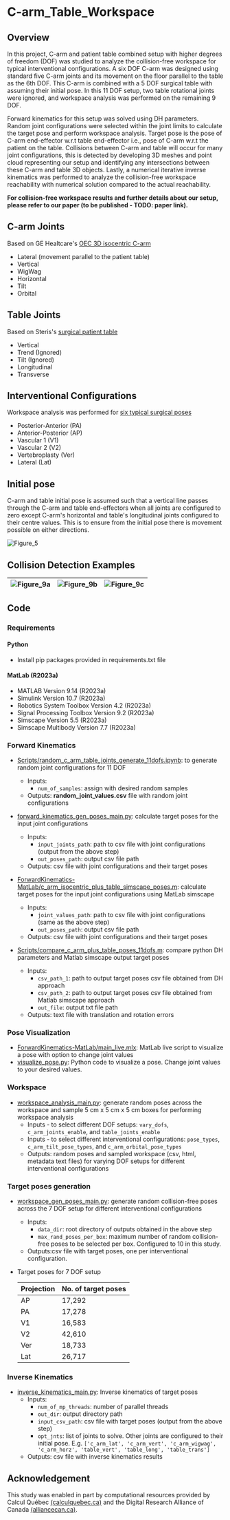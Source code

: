 # C-arm_Table_Workspace

## Overview
In this project, C-arm and patient table combined setup with higher degrees of freedom (DOF) was studied to analyze the collision-free workspace for typical interventional configurations. A six DOF C-arm was designed using standard five C-arm joints and its movement on the floor parallel to the table as the 6th DOF. This C-arm is combined with a 5 DOF surgical table with assuming their initial pose. In this 11 DOF setup, two table rotational joints were ignored, and workspace analysis was performed on the remaining 9 DOF.

Forward kinematics for this setup was solved using DH parameters. Random joint configurations were selected within the joint limits to calculate the target pose and perform workspace analysis. Target pose is the pose of C-arm end-effector w.r.t table end-effector i.e., pose of C-arm w.r.t the patient on the table. Collisions between C-arm and table will occur for many joint configurations, this is detected by developing 3D meshes and point cloud representing our setup and identifying any intersections between these C-arm and table 3D objects. Lastly, a numerical iterative inverse kinematics was performed to analyze the collision-free workspace reachability with numerical solution compared to the actual reachability.

**For collision-free workspace results and further details about our setup, please refer to our paper (to be published - TODO: paper link).**

## C-arm Joints
Based on GE Healtcare's [OEC 3D isocentric C-arm](https://www.gehealthcare.com/products/surgical-imaging/oec-3d)
- Lateral (movement parallel to the patient table)
- Vertical
- WigWag
- Horizontal
- Tilt
- Orbital

## Table Joints
Based on Steris's [surgical patient table](https://www.steris.com/healthcare/products/surgical-tables/cmax-image-guided-surgical-table)
- Vertical
- Trend (Ignored) 
- Tilt (Ignored)
- Longitudinal
- Transverse

## Interventional Configurations
Workspace analysis was performed for [six typical surgical poses](https://www.researchgate.net/profile/Nicolas-Loy-Rodas/publication/315768326_Pose_Optimization_of_a_C-Arm_Imaging_Device_to_Reduce_Intraoperative_Radiation_Exposure_of_Staff_and_Patient_During_Interventional_Procedures/links/59dcb1d3a6fdcc1ec8a75c16/Pose-Optimization-of-a-C-Arm-Imaging-Device-to-Reduce-Intraoperative-Radiation-Exposure-of-Staff-and-Patient-During-Interventional-Procedures.pdf)
- Posterior-Anterior (PA)
- Anterior-Posterior (AP)
- Vascular 1 (V1)
- Vascular 2 (V2)
- Vertebroplasty (Ver)
- Lateral (Lat)

## Initial pose
C-arm and table initial pose is assumed such that a vertical line passes through the C-arm and table end-effectors when all joints are configured to zero except C-arm's horizontal and table's longitudinal joints configured to their centre values. This is to ensure from the initial pose there is movement possible on either directions.

![Figure_5](https://github.com/user-attachments/assets/0ac93305-9ee0-40f7-a6dd-0327f4449dc7)

## Collision Detection Examples
![Figure_9a](https://github.com/user-attachments/assets/6936b409-3157-43de-ba73-8f4474f81647) | ![Figure_9b](https://github.com/user-attachments/assets/a224795d-e771-4aab-8848-2bb304e3b0fb) | ![Figure_9c](https://github.com/user-attachments/assets/f7de7729-b08f-4770-b4d2-6167feef522f)
--- | --- | ---

## Code

### Requirements
#### Python
- Install pip packages provided in requirements.txt file

#### MatLab (R2023a)
- MATLAB                                                Version 9.14        (R2023a)
- Simulink                                              Version 10.7        (R2023a)
- Robotics System Toolbox                               Version 4.2         (R2023a)
- Signal Processing Toolbox                             Version 9.2         (R2023a)
- Simscape                                              Version 5.5         (R2023a)
- Simscape Multibody                                    Version 7.7         (R2023a) 
  
### Forward Kinematics
- [Scripts/random_c_arm_table_joints_generate_11dofs.ipynb](Scripts/random_c_arm_table_joints_generate_11dofs.ipynb): to generate random joint configurations for 11 DOF
  - Inputs:
     - `num_of_samples`: assign with desired random samples
  - Outputs: **random_joint_values.csv** file with random joint configurations
 
- [forward_kinematics_gen_poses_main.py](forward_kinematics_gen_poses_main.py): calculate target poses for the input joint configurations
    - Inputs:
      - `input_joints_path`: path to csv file with joint configurations (output from the above step)
      - `out_poses_path`: output csv file path
    - Outputs: csv file with joint configurations and their target poses

- [ForwardKinematics-MatLab/c_arm_isocentric_plus_table_simscape_poses.m](ForwardKinematics-MatLab/c_arm_isocentric_plus_table_simscape_poses.m): calculate target poses for the input joint configurations using MatLab simscape
  - Inputs:
    - `joint_values_path`: path to csv file with joint configurations (same as the above step)
    - `out_poses_path`: output csv file path
  - Outputs: csv file with joint configurations and their target poses
   
- [Scripts/compare_c_arm_plus_table_poses_11dofs.m](Scripts/compare_c_arm_plus_table_poses_11dofs.m): compare python DH parameters and Matlab simscape output target poses
  - Inputs:
    - `csv_path_1`: path to output target poses csv file obtained from DH approach
    - `csv_path_2`: path to output target poses csv file obtained from Matlab simscape approach
    - `out_file`: output txt file path
  - Outputs: text file with translation and rotation errors
      
### Pose Visualization
- [ForwardKinematics-MatLab/main_live.mlx](ForwardKinematics-MatLab/main_live.mlx): MatLab live script to visualize a pose with option to change joint values
- [visualize_pose.py](visualize_pose.py): Python code to visualize a pose. Change joint values to your desired values.

### Workspace
- [workspace_analysis_main.py](workspace_analysis_main.py): generate random poses across the workspace and sample 5 cm x 5 cm x 5 cm boxes for performing workspace analysis
  - Inputs - to select different DOF setups: `vary_dofs`, `c_arm_joints_enable`, and `table_joints_enable`
  - Inputs - to select different interventional configurations: `pose_types`, `c_arm_tilt_pose_types`, and `c_arm_orbital_pose_types`
  - Outputs: random poses and sampled workspace (csv, html, metadata text files) for varying DOF setups for different interventional configurations  

### Target poses generation
- [workspace_gen_poses_main.py](workspace_gen_poses_main.py): generate random collision-free poses across the 7 DOF setup for different interventional configurations
  - Inputs:
    - `data_dir`: root directory of outputs obtained in the above step
    - `max_rand_poses_per_box`: maximum number of random collision-free poses to be selected per box. Configured to 10 in this study.
  - Outputs:csv file with target poses, one per interventional configuration.

- Target poses for 7 DOF setup
 
  Projection | No. of target poses
  --- | ---
  AP | 17,292
  PA | 17,278
  V1 | 16,583
  V2 | 42,610
  Ver | 18,733
  Lat | 26,717

### Inverse Kinematics
- [inverse_kinematics_main.py](inverse_kinematics_main.py): Inverse kinematics of target poses
  - Inputs:
      - `num_of_mp_threads`: number of parallel threads
      - `out_dir`: output directory path
      - `input_csv_path`: csv file with target poses (output from the above step)
      - `opt_jnts`: list of joints to solve. Other joints are configured to their initial pose. E.g. `['c_arm_lat', 'c_arm_vert', 'c_arm_wigwag', 'c_arm_horz', 'table_vert', 'table_long', 'table_trans']`
  - Outputs: csv file with inverse kinematics results

## Acknowledgement
This study was enabled in part by computational resources provided by Calcul Québec [(calculquebec.ca)](calculquebec.ca) and the Digital Research Alliance of Canada [(alliancecan.ca)](alliancecan.ca).
